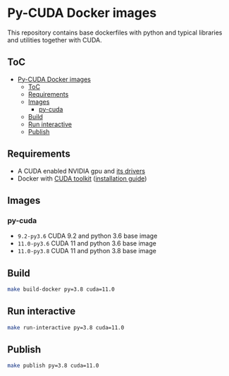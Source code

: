 # Py-CUDA Docker images

This repository contains base dockerfiles with python and typical libraries and utilities
together with CUDA.

## ToC

<!--ts-->
   * [Py-CUDA Docker images](#py-cuda-docker-images)
      * [ToC](#toc)
      * [Requirements](#requirements)
      * [Images](#images)
         * [py-cuda](#py-cuda)
      * [Build](#build)
      * [Run interactive](#run-interactive)
      * [Publish](#publish)

<!-- Added by: jose, at: Sun Feb 21 22:52:34 CET 2021 -->

<!--te-->

## Requirements

 * A CUDA enabled NVIDIA gpu and [its drivers](https://github.com/NVIDIA/nvidia-docker/wiki/Frequently-Asked-Questions#how-do-i-install-the-nvidia-driver)
 * Docker with [CUDA toolkit](https://github.com/NVIDIA/nvidia-docker)
   ([installation guide](https://docs.nvidia.com/datacenter/cloud-native/container-toolkit/install-guide.html#docker))

## Images

### py-cuda

 * `9.2-py3.6` CUDA 9.2 and python 3.6 base image
 * `11.0-py3.6` CUDA 11 and python 3.6 base image
 * `11.0-py3.8` CUDA 11 and python 3.8 base image


## Build

```bash
make build-docker py=3.8 cuda=11.0
```

## Run interactive

```bash
make run-interactive py=3.8 cuda=11.0
```

## Publish

```bash
make publish py=3.8 cuda=11.0
```
